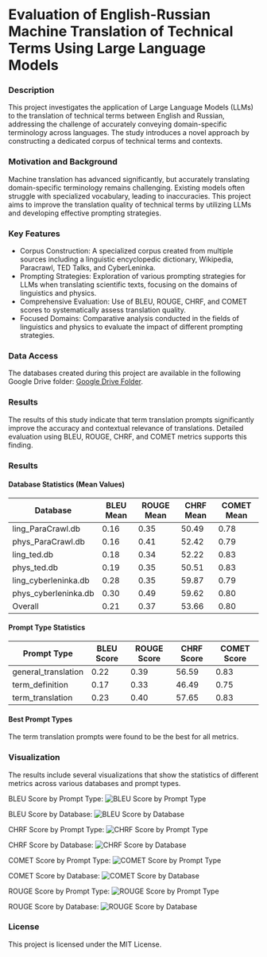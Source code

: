 # Evaluation of English-Russian Machine Translation of Technical Terms Using Large Language Models

### Description
This project investigates the application of Large Language Models (LLMs) to the translation of technical terms between English and Russian, addressing the challenge of accurately conveying domain-specific terminology across languages. The study introduces a novel approach by constructing a dedicated corpus of technical terms and contexts. 

### Motivation and Background
Machine translation has advanced significantly, but accurately translating domain-specific terminology remains challenging. Existing models often struggle with specialized vocabulary, leading to inaccuracies. This project aims to improve the translation quality of technical terms by utilizing LLMs and developing effective prompting strategies.

### Key Features
- Corpus Construction: A specialized corpus created from multiple sources including a linguistic encyclopedic dictionary, Wikipedia, Paracrawl, TED Talks, and CyberLeninka.
- Prompting Strategies: Exploration of various prompting strategies for LLMs when translating scientific texts, focusing on the domains of linguistics and physics.
- Comprehensive Evaluation: Use of BLEU, ROUGE, CHRF, and COMET scores to systematically assess translation quality.
- Focused Domains: Comparative analysis conducted in the fields of linguistics and physics to evaluate the impact of different prompting strategies.

### Data Access
The databases created during this project are available in the following Google Drive folder: [Google Drive Folder](https://drive.google.com/drive/folders/1DTp3FRMgDZisBo7ulZa1jhLpqiyAWwms?usp=sharing).

### Results
The results of this study indicate that term translation prompts significantly improve the accuracy and contextual relevance of translations. Detailed evaluation using BLEU, ROUGE, CHRF, and COMET metrics supports this finding.

### Results

#### Database Statistics (Mean Values)
| Database             | BLEU Mean | ROUGE Mean | CHRF Mean | COMET Mean |
|----------------------|-----------|------------|-----------|------------|
| ling_ParaCrawl.db    | 0.16      | 0.35       | 50.49     | 0.78       |
| phys_ParaCrawl.db    | 0.16      | 0.41       | 52.42     | 0.79       |
| ling_ted.db          | 0.18      | 0.34       | 52.22     | 0.83       |
| phys_ted.db          | 0.19      | 0.35       | 50.51     | 0.83       |
| ling_cyberleninka.db | 0.28      | 0.35       | 59.87     | 0.79       |
| phys_cyberleninka.db | 0.30      | 0.49       | 59.62     | 0.80       |
| Overall              | 0.21      | 0.37       | 53.66     | 0.80       |

#### Prompt Type Statistics
| Prompt Type          | BLEU Score | ROUGE Score | CHRF Score | COMET Score |
|----------------------|------------|-------------|------------|-------------|
| general_translation  | 0.22       | 0.39        | 56.59      | 0.83        |
| term_definition      | 0.17       | 0.33        | 46.49      | 0.75        |
| term_translation     | 0.23       | 0.40        | 57.65      | 0.83        |

#### Best Prompt Types
The term translation prompts were found to be the best for all metrics.

### Visualization
The results include several visualizations that show the statistics of different metrics across various databases and prompt types.

BLEU Score by Prompt Type:
![BLEU Score by Prompt Type](https://github.com/elinkamaeva/terminology_translation/blob/main/vizes/bleu_score_prompt_type_statistics.png)

BLEU Score by Database:
![BLEU Score by Database](https://github.com/elinkamaeva/terminology_translation/blob/main/vizes/bleu_score_statistics.png)

CHRF Score by Prompt Type:
![CHRF Score by Prompt Type](https://github.com/elinkamaeva/terminology_translation/blob/main/vizes/chrf_score_prompt_type_statistics.png)

CHRF Score by Database:
![CHRF Score by Database](https://github.com/elinkamaeva/terminology_translation/blob/main/vizes/chrf_score_statistics.png)

COMET Score by Prompt Type:
![COMET Score by Prompt Type](https://github.com/elinkamaeva/terminology_translation/blob/main/vizes/comet_score_prompt_type_statistics.png)

COMET Score by Database:
![COMET Score by Database](https://github.com/elinkamaeva/terminology_translation/blob/main/vizes/comet_score_statistics.png)

ROUGE Score by Prompt Type:
![ROUGE Score by Prompt Type](https://github.com/elinkamaeva/terminology_translation/blob/main/vizes/rouge_score_prompt_type_statistics.png)

ROUGE Score by Database:
![ROUGE Score by Database](https://github.com/elinkamaeva/terminology_translation/blob/main/vizes/rouge_score_statistics.png)

### License
This project is licensed under the MIT License.
